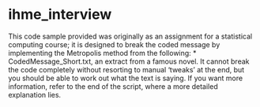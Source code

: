 # ihme_interview
 This code sample provided was originally as an assignment for a statistical computing course; it is designed to break the coded message by implementing the Metropolis method from the following:   * CodedMessage_Short.txt, an extract from a famous novel. It cannot break the code completely without resorting to manual ‘tweaks’ at the end, but you should be able to  work out what the text is saying. If you want more information, refer to the end of the script, where a more detailed explanation lies.
